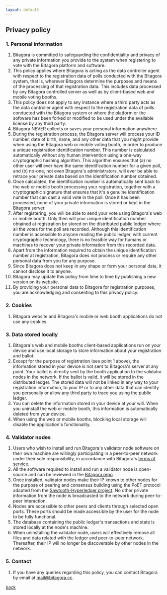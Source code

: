 ```yaml
---
layout: default
---
```


## Privacy policy

### 1. Personal information
1.	Bitagora is committed to safeguarding the confidentiality and privacy of any private information you provide to the system when registering to vote with the Bitagora platform and software.
2.	This policy applies where Bitagora is acting as the data controller agent with respect to the registration data of polls conducted with the Bitagora system, that is, wherever Bitagora determine the purposes and means of the processing of that registration data. This includes data processed by any Bitagora controlled server as well as by client-based web and mobile voting booths.
3. This policy does not apply to any instance where a third party acts as the data controller agent with respect to the registration data of polls conducted with the Bitagora system or where the platform or the software has been forked or modified to be used under the available license by any third party.
4. Bitagora NEVER collects or saves your personal information anywhere. 
5. During the registration process, the Bitagora server will process your ID number, date of birth, name, and any other data that you might provide when using the Bitagora web or mobile voting booth, in order to produce a unique registration identification number. This number is calculated automatically without any human intervention using a one-way cryptographic hashing algorithm. This algorithm ensures that 
  (a) no other user will ever have the same identification number for a given poll, and
  (b) no-one, not even Bitagora's administrators, will ever be able to retrace your private data based on the identification number obtained.
6. Once calculated, the identification number is automatically sent back to the web or mobile booth processing your registration, together with a cryptographic signature that ensures that it's a genuine identification number that can cast a valid vote in the poll. Once it has been processed, none of your private information is stored or kept in the Bitagora server. 
7. After registering, you will be able to send your vote using Bitagora's web or mobile booth. Only then will your unique identification number obtained at registration be stored on the distributed public ledger where all the votes for the poll are recorded. Although this identification number is accessible to anyone reading the public ledger, with current cryptographic technology, there is no feasible way for humans or machines to recover your private information from this recorded data.
8.	Apart from the information required to obtain the unique identification number at registration, Bitagora does not process or require any other personal data from you for any purpose.
9.	Since Bitagora does not keep in any shape or form your personal data, it cannot disclose it to anyone.
10. Bitagora may update this policy from time to time by publishing a new version on its website.
11. By providing your personal data to Bitagora for registration purposes, you are acknowledging and consenting to this privacy policy.

### 2. Cookies
1. Bitagora website and Bitagora's mobile or web booth applications do not use any cookies.

### 3. Data stored locally
1.	Bitagora's web and mobile booths client-based applications run on your device and use local storage to store information about your registration and ballot.
2. Except for the purpose of registration (see point 1 above), the information stored in your device is not sent to Bitagora's server at any point. Your ballot is directly sent by the booth application to the validator nodes in the network. If the ballot is valid, it will be stored in the distributed ledger. The stored data will not be linked in any way to your registration information, to your IP or to any other data that can identify you personally or allow any third party to trace you using the public ledger.   
3. You can delete the information stored in your device at your will. When you uninstall the web or mobile booth, this information is automatically deleted from your device.
4.	When using the web or mobile booths, blocking local storage will disable the application's functionality.

### 4. Validator nodes
1.	Users who wish to install and run Bitagora's validator node software on their own machine are willingly participating in a peer-to-peer network under their sole responsibility, in accordance with Bitagora's [terms of service](./terms.md).
2. All the software required to install and run a validator node is open-source and can be reviewed in the [Bitagora repo](https://github.com/Bitagora/bitagora-node).
3. Once installed, validator nodes make their IP known to other nodes for the purpose of peering and consensus building using the PoET protocol adapted from the [Sawtooth-Hyperledger project](https://github.com/hyperledger/sawtooth-core). No other private information from the node is broadcasted to the network during peer-to-peer interaction. 
4. Nodes are accessible to other peers and clients through selected open ports. These ports should be made accessible by the user for the node to be fully functional.
5. The database containing the public ledger's transactions and state is stored locally at the node's machine.
6. When uninstalling the validator node, users will effectively remove all files and data related with the ledger and peer-to-peer network. Thereafter, their IP will no longer be discoverable by other nodes in the network.

### 5. Contact
1.	If you have any queries regarding this policy, you can contact Bitagora by email at mail@bitagora.cc.

[back](./)
